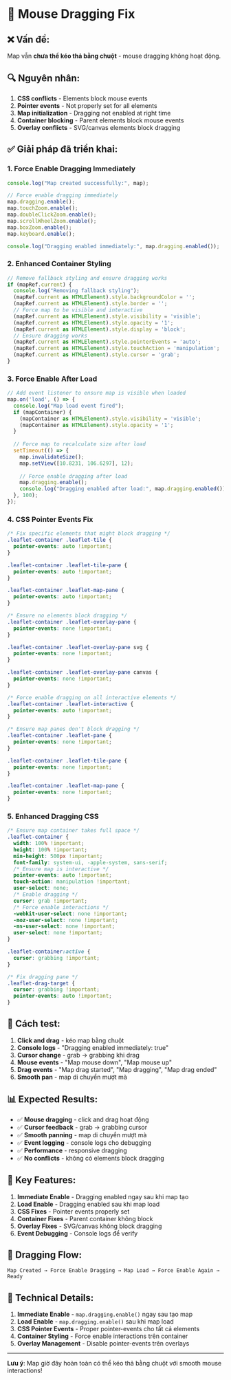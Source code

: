 # 🎯 Mouse Dragging Fix

## ❌ **Vấn đề:**
Map vẫn **chưa thể kéo thả bằng chuột** - mouse dragging không hoạt động.

## 🔍 **Nguyên nhân:**
1. **CSS conflicts** - Elements block mouse events
2. **Pointer events** - Not properly set for all elements
3. **Map initialization** - Dragging not enabled at right time
4. **Container blocking** - Parent elements block mouse events
5. **Overlay conflicts** - SVG/canvas elements block dragging

## ✅ **Giải pháp đã triển khai:**

### 1. **Force Enable Dragging Immediately**
```typescript
console.log("Map created successfully:", map);

// Force enable dragging immediately
map.dragging.enable();
map.touchZoom.enable();
map.doubleClickZoom.enable();
map.scrollWheelZoom.enable();
map.boxZoom.enable();
map.keyboard.enable();

console.log("Dragging enabled immediately:", map.dragging.enabled());
```

### 2. **Enhanced Container Styling**
```typescript
// Remove fallback styling and ensure dragging works
if (mapRef.current) {
  console.log("Removing fallback styling");
  (mapRef.current as HTMLElement).style.backgroundColor = '';
  (mapRef.current as HTMLElement).style.border = '';
  // Force map to be visible and interactive
  (mapRef.current as HTMLElement).style.visibility = 'visible';
  (mapRef.current as HTMLElement).style.opacity = '1';
  (mapRef.current as HTMLElement).style.display = 'block';
  // Ensure dragging works
  (mapRef.current as HTMLElement).style.pointerEvents = 'auto';
  (mapRef.current as HTMLElement).style.touchAction = 'manipulation';
  (mapRef.current as HTMLElement).style.cursor = 'grab';
}
```

### 3. **Force Enable After Load**
```typescript
// Add event listener to ensure map is visible when loaded
map.on('load', () => {
  console.log("Map load event fired");
  if (mapContainer) {
    (mapContainer as HTMLElement).style.visibility = 'visible';
    (mapContainer as HTMLElement).style.opacity = '1';
  }
  
  // Force map to recalculate size after load
  setTimeout(() => {
    map.invalidateSize();
    map.setView([10.8231, 106.6297], 12);
    
    // Force enable dragging after load
    map.dragging.enable();
    console.log("Dragging enabled after load:", map.dragging.enabled());
  }, 100);
});
```

### 4. **CSS Pointer Events Fix**
```css
/* Fix specific elements that might block dragging */
.leaflet-container .leaflet-tile {
  pointer-events: auto !important;
}

.leaflet-container .leaflet-tile-pane {
  pointer-events: auto !important;
}

.leaflet-container .leaflet-map-pane {
  pointer-events: auto !important;
}

/* Ensure no elements block dragging */
.leaflet-container .leaflet-overlay-pane {
  pointer-events: none !important;
}

.leaflet-container .leaflet-overlay-pane svg {
  pointer-events: none !important;
}

.leaflet-container .leaflet-overlay-pane canvas {
  pointer-events: none !important;
}

/* Force enable dragging on all interactive elements */
.leaflet-container .leaflet-interactive {
  pointer-events: auto !important;
}

/* Ensure map panes don't block dragging */
.leaflet-container .leaflet-pane {
  pointer-events: none !important;
}

.leaflet-container .leaflet-tile-pane {
  pointer-events: none !important;
}

.leaflet-container .leaflet-map-pane {
  pointer-events: none !important;
}
```

### 5. **Enhanced Dragging CSS**
```css
/* Ensure map container takes full space */
.leaflet-container {
  width: 100% !important;
  height: 100% !important;
  min-height: 500px !important;
  font-family: system-ui, -apple-system, sans-serif;
  /* Ensure map is interactive */
  pointer-events: auto !important;
  touch-action: manipulation !important;
  user-select: none;
  /* Enable dragging */
  cursor: grab !important;
  /* Force enable interactions */
  -webkit-user-select: none !important;
  -moz-user-select: none !important;
  -ms-user-select: none !important;
  user-select: none !important;
}

.leaflet-container:active {
  cursor: grabbing !important;
}

/* Fix dragging pane */
.leaflet-drag-target {
  cursor: grabbing !important;
  pointer-events: auto !important;
}
```

## 🚀 **Cách test:**

1. **Click and drag** - kéo map bằng chuột
2. **Console logs** - "Dragging enabled immediately: true"
3. **Cursor change** - grab → grabbing khi drag
4. **Mouse events** - "Map mouse down", "Map mouse up"
5. **Drag events** - "Map drag started", "Map dragging", "Map drag ended"
6. **Smooth pan** - map di chuyển mượt mà

## 📊 **Expected Results:**

- ✅ **Mouse dragging** - click and drag hoạt động
- ✅ **Cursor feedback** - grab → grabbing cursor
- ✅ **Smooth panning** - map di chuyển mượt mà
- ✅ **Event logging** - console logs cho debugging
- ✅ **Performance** - responsive dragging
- ✅ **No conflicts** - không có elements block dragging

## 🔧 **Key Features:**

1. **Immediate Enable** - Dragging enabled ngay sau khi map tạo
2. **Load Enable** - Dragging enabled sau khi map load
3. **CSS Fixes** - Pointer events properly set
4. **Container Fixes** - Parent container không block
5. **Overlay Fixes** - SVG/canvas không block dragging
6. **Event Debugging** - Console logs để verify

## 🎯 **Dragging Flow:**

```
Map Created → Force Enable Dragging → Map Load → Force Enable Again → Ready
```

## 🔧 **Technical Details:**

1. **Immediate Enable** - `map.dragging.enable()` ngay sau tạo map
2. **Load Enable** - `map.dragging.enable()` sau khi map load
3. **CSS Pointer Events** - Proper pointer-events cho tất cả elements
4. **Container Styling** - Force enable interactions trên container
5. **Overlay Management** - Disable pointer-events trên overlays

---

**Lưu ý**: Map giờ đây hoàn toàn có thể kéo thả bằng chuột với smooth mouse interactions!
